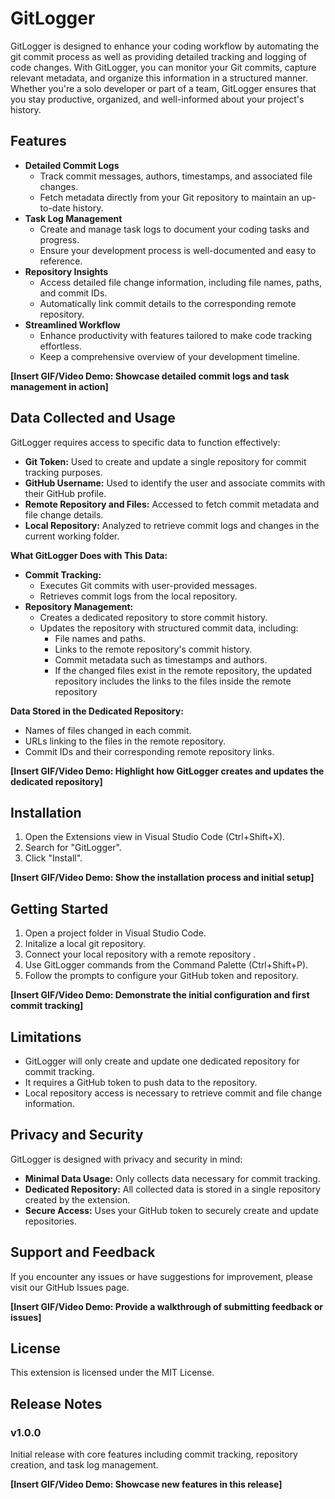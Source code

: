 # GitLogger

GitLogger is designed to enhance your coding workflow by automating the git commit process as well as providing detailed tracking and logging of code changes. With GitLogger, you can monitor your Git commits, capture relevant metadata, and organize this information in a structured manner. Whether you're a solo developer or part of a team, GitLogger ensures that you stay productive, organized, and well-informed about your project's history.

## Features

* **Detailed Commit Logs**
  * Track commit messages, authors, timestamps, and associated file changes.
  * Fetch metadata directly from your Git repository to maintain an up-to-date history.
* **Task Log Management**
  * Create and manage task logs to document your coding tasks and progress.
  * Ensure your development process is well-documented and easy to reference.
* **Repository Insights**
  * Access detailed file change information, including file names, paths, and commit IDs.
  * Automatically link commit details to the corresponding remote repository.
* **Streamlined Workflow**
  * Enhance productivity with features tailored to make code tracking effortless.
  * Keep a comprehensive overview of your development timeline.

**[Insert GIF/Video Demo: Showcase detailed commit logs and task management in action]**
##
## Data Collected and Usage

GitLogger requires access to specific data to function effectively:

* **Git Token:** Used to create and update a single repository for commit tracking purposes.
* **GitHub Username:** Used to identify the user and associate commits with their GitHub profile.
* **Remote Repository and Files:** Accessed to fetch commit metadata and file change details.
* **Local Repository:** Analyzed to retrieve commit logs and changes in the current working folder.

**What GitLogger Does with This Data:**

* **Commit Tracking:**
  * Executes Git commits with user-provided messages.
  * Retrieves commit logs from the local repository.
* **Repository Management:**
  * Creates a dedicated repository to store commit history.
  * Updates the repository with structured commit data, including:
    * File names and paths.
    * Links to the remote repository's commit history.
    * Commit metadata such as timestamps and authors.
    * If the changed files exist in the remote repository, the updated repository includes the links to the files inside the remote repository

**Data Stored in the Dedicated Repository:**

* Names of files changed in each commit.
* URLs linking to the files in the remote repository.
* Commit IDs and their corresponding remote repository links.

**[Insert GIF/Video Demo: Highlight how GitLogger creates and updates the dedicated repository]**
##
## Installation

1. Open the Extensions view in Visual Studio Code (Ctrl+Shift+X).
2. Search for "GitLogger".
3. Click "Install".

**[Insert GIF/Video Demo: Show the installation process and initial setup]**
##
## Getting Started

1. Open a project folder in Visual Studio Code.
2. Initalize a local git repository.
3. Connect your local repository with a remote repository .
4. Use GitLogger commands from the Command Palette (Ctrl+Shift+P).
5. Follow the prompts to configure your GitHub token and repository.

**[Insert GIF/Video Demo: Demonstrate the initial configuration and first commit tracking]**
##
## Limitations

* GitLogger will only create and update one dedicated repository for commit tracking.
* It requires a GitHub token to push data to the repository.
* Local repository access is necessary to retrieve commit and file change information.
##
## Privacy and Security

GitLogger is designed with privacy and security in mind:

* **Minimal Data Usage:** Only collects data necessary for commit tracking.
* **Dedicated Repository:** All collected data is stored in a single repository created by the extension.
* **Secure Access:** Uses your GitHub token to securely create and update repositories.
##
## Support and Feedback

If you encounter any issues or have suggestions for improvement, please visit our GitHub Issues page.

**[Insert GIF/Video Demo: Provide a walkthrough of submitting feedback or issues]**
##
## License

This extension is licensed under the MIT License.
##
## Release Notes

### v1.0.0
Initial release with core features including commit tracking, repository creation, and task log management.

**[Insert GIF/Video Demo: Showcase new features in this release]**
